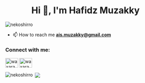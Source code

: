 <h1 align="center">Hi 👋, I'm Hafidz Muzakky</h1>
<p align="left"> <img src="https://komarev.com/ghpvc/?username=nekoshirro&label=Profile%20views&color=0e75b6&style=flat" alt="nekoshirro" /> </p>

- 📫 How to reach me **ais.muzakky@gmail.com**

<h3 align="left">Connect with me:</h3>
<p align="left">
<a href="https://twitter.com/abcdpizkky" target="blank"><img align="center" src="https://raw.githubusercontent.com/rahuldkjain/github-profile-readme-generator/master/src/images/icons/Social/twitter.svg" alt="waxaranai" height="30" width="40" /></a>
<a href="https://instagram.com/hfdz.ky" target="blank"><img align="center" src="https://raw.githubusercontent.com/rahuldkjain/github-profile-readme-generator/master/src/images/icons/Social/instagram.svg" alt="waxaranai" height="30" width="40" /></a>
</p>

<p><img align="left" src="https://github-readme-stats.vercel.app/api/top-langs?username=nekoshirro&show_icons=true&locale=en&layout=compact" alt="nekoshirro" /></p>

<p>&nbsp;<img align="center" src="https://github-readme-stats.vercel.app/api?username=nekoshirro&show_icons=true&include_all_commits=true&icon_color=4863A0&text_color=4863A0&title_color=4863A0&bg_color=FFFFFF)](https://github.com/nekoshirro)" /></p>
